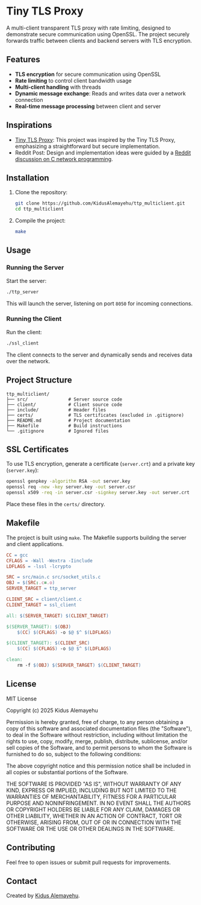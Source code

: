 
# Tiny TLS Proxy

A multi-client transparent TLS proxy with rate limiting, designed to demonstrate secure communication using OpenSSL. The project securely forwards traffic between clients and backend servers with TLS encryption.

## Features

- **TLS encryption** for secure communication using OpenSSL
- **Rate limiting** to control client bandwidth usage
- **Multi-client handling** with threads
- **Dynamic message exchange**: Reads and writes data over a network connection
- **Real-time message processing** between client and server

## Inspirations

- [Tiny TLS Proxy](https://github.com/Theldus/ttp): This project was inspired by the Tiny TLS Proxy, emphasizing a straightforward but secure implementation.
- Reddit Post: Design and implementation ideas were guided by a [Reddit discussion on C network programming](https://www.reddit.com/r/C_Programming/s/XDJswdvydS).

## Installation

1. Clone the repository:
   ```bash
   git clone https://github.com/KidusAlemayehu/ttp_multiclient.git
   cd ttp_multiclient
   ```


2. Compile the project:
   ```bash
   make
   ```

## Usage

### Running the Server

Start the server:

```bash
./ttp_server
```

This will launch the server, listening on port `8050` for incoming connections.

### Running the Client

Run the client:

```bash
./ssl_client
```

The client connects to the server and dynamically sends and receives data over the network.

## Project Structure

```
ttp_multiclient/
├── src/               # Server source code
├── client/            # Client source code
├── include/           # Header files
├── certs/             # TLS certificates (excluded in .gitignore)
├── README.md          # Project documentation
├── Makefile           # Build instructions
└── .gitignore         # Ignored files
```

## SSL Certificates

To use TLS encryption, generate a certificate (`server.crt`) and a private key (`server.key`):

```bash
openssl genpkey -algorithm RSA -out server.key
openssl req -new -key server.key -out server.csr
openssl x509 -req -in server.csr -signkey server.key -out server.crt
```

Place these files in the `certs/` directory.

## Makefile

The project is built using `make`. The Makefile supports building the server and client applications.

```makefile
CC = gcc
CFLAGS = -Wall -Wextra -Iinclude
LDFLAGS = -lssl -lcrypto

SRC = src/main.c src/socket_utils.c
OBJ = $(SRC:.c=.o)
SERVER_TARGET = ttp_server

CLIENT_SRC = client/client.c
CLIENT_TARGET = ssl_client

all: $(SERVER_TARGET) $(CLIENT_TARGET)

$(SERVER_TARGET): $(OBJ)
	$(CC) $(CFLAGS) -o $@ $^ $(LDFLAGS)

$(CLIENT_TARGET): $(CLIENT_SRC)
	$(CC) $(CFLAGS) -o $@ $^ $(LDFLAGS)

clean:
	rm -f $(OBJ) $(SERVER_TARGET) $(CLIENT_TARGET)
```

## License

MIT License

Copyright (c) 2025 Kidus Alemayehu

Permission is hereby granted, free of charge, to any person obtaining a copy
of this software and associated documentation files (the "Software"), to deal in the Software without restriction, including without limitation the rights to use, copy, modify, merge, publish, distribute, sublicense, and/or sell copies of the Software, and to permit persons to whom the Software is furnished to do so, subject to the following conditions:

The above copyright notice and this permission notice shall be included in all copies or substantial portions of the Software.

THE SOFTWARE IS PROVIDED "AS IS", WITHOUT WARRANTY OF ANY KIND, EXPRESS OR IMPLIED, INCLUDING BUT NOT LIMITED TO THE WARRANTIES OF MERCHANTABILITY, FITNESS FOR A PARTICULAR PURPOSE AND NONINFRINGEMENT. IN NO EVENT SHALL THE AUTHORS OR COPYRIGHT HOLDERS BE LIABLE FOR ANY CLAIM, DAMAGES OR OTHER LIABILITY, WHETHER IN AN ACTION OF CONTRACT, TORT OR OTHERWISE, ARISING FROM, OUT OF OR IN CONNECTION WITH THE SOFTWARE OR THE USE OR OTHER DEALINGS IN THE SOFTWARE.

## Contributing

Feel free to open issues or submit pull requests for improvements.

## Contact

Created by [Kidus Alemayehu](https://github.com/KidusAlemayehu).
